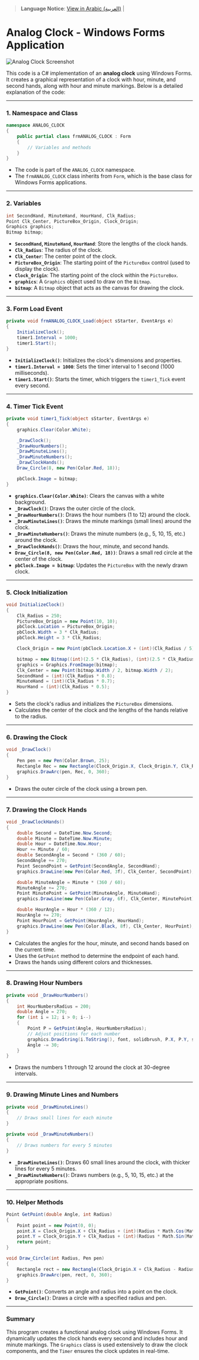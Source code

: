 > **Language Notice**: 
> [View in Arabic (العربية)](README_AR.md) |

# Analog Clock - Windows Forms Application

![Analog Clock Screenshot](images/analogClock.png) 


This code is a C# implementation of an **analog clock** using Windows Forms. It creates a graphical representation of a clock with hour, minute, and second hands, along with hour and minute markings. Below is a detailed explanation of the code:

---
### **1. Namespace and Class**
```csharp
namespace ANALOG_CLOCK
{
    public partial class frmANALOG_CLOCK : Form
    {
        // Variables and methods
    }
}
```
- The code is part of the `ANALOG_CLOCK` namespace.
- The `frmANALOG_CLOCK` class inherits from `Form`, which is the base class for Windows Forms applications.

---

### **2. Variables**
```csharp
int SecondHand, MinuteHand, HourHand, Clk_Radius;
Point Clk_Center, PictureBox_Origin, Clock_Origin;
Graphics graphics;
Bitmap bitmap;
```
- **`SecondHand`, `MinuteHand`, `HourHand`**: Store the lengths of the clock hands.
- **`Clk_Radius`**: The radius of the clock.
- **`Clk_Center`**: The center point of the clock.
- **`PictureBox_Origin`**: The starting point of the `PictureBox` control (used to display the clock).
- **`Clock_Origin`**: The starting point of the clock within the `PictureBox`.
- **`graphics`**: A `Graphics` object used to draw on the `Bitmap`.
- **`bitmap`**: A `Bitmap` object that acts as the canvas for drawing the clock.

---

### **3. Form Load Event**
```csharp
private void frmANALOG_CLOCK_Load(object sStarter, EventArgs e)
{
    InitializeClock();
    timer1.Interval = 1000;
    timer1.Start();
}
```
- **`InitializeClock()`**: Initializes the clock's dimensions and properties.
- **`timer1.Interval = 1000`**: Sets the timer interval to 1 second (1000 milliseconds).
- **`timer1.Start()`**: Starts the timer, which triggers the `timer1_Tick` event every second.

---

### **4. Timer Tick Event**
```csharp
private void timer1_Tick(object sStarter, EventArgs e)
{
    graphics.Clear(Color.White);

    _DrawClock();
    _DrawHourNumbers();
    _DrawMinuteLines();
    _DrawMinuteNumbers();
    _DrawClockHands();
    Draw_Circle(8, new Pen(Color.Red, 18));

    pbClock.Image = bitmap;
}
```
- **`graphics.Clear(Color.White)`**: Clears the canvas with a white background.
- **`_DrawClock()`**: Draws the outer circle of the clock.
- **`_DrawHourNumbers()`**: Draws the hour numbers (1 to 12) around the clock.
- **`_DrawMinuteLines()`**: Draws the minute markings (small lines) around the clock.
- **`_DrawMinuteNumbers()`**: Draws the minute numbers (e.g., 5, 10, 15, etc.) around the clock.
- **`_DrawClockHands()`**: Draws the hour, minute, and second hands.
- **`Draw_Circle(8, new Pen(Color.Red, 18))`**: Draws a small red circle at the center of the clock.
- **`pbClock.Image = bitmap`**: Updates the `PictureBox` with the newly drawn clock.

---

### **5. Clock Initialization**
```csharp
void InitializeClock()
{
    Clk_Radius = 250;
    PictureBox_Origin = new Point(10, 10);
    pbClock.Location = PictureBox_Origin;
    pbClock.Width = 3 * Clk_Radius;
    pbClock.Height = 3 * Clk_Radius;

    Clock_Origin = new Point(pbClock.Location.X + (int)(Clk_Radius / 5), pbClock.Location.Y + (int)(Clk_Radius / 5));

    bitmap = new Bitmap((int)(2.5 * Clk_Radius), (int)(2.5 * Clk_Radius));
    graphics = Graphics.FromImage(bitmap);
    Clk_Center = new Point(bitmap.Width / 2, bitmap.Width / 2);
    SecondHand = (int)(Clk_Radius * 0.8);
    MinuteHand = (int)(Clk_Radius * 0.7);
    HourHand = (int)(Clk_Radius * 0.5);
}
```
- Sets the clock's radius and initializes the `PictureBox` dimensions.
- Calculates the center of the clock and the lengths of the hands relative to the radius.

---

### **6. Drawing the Clock**
```csharp
void _DrawClock()
{
    Pen pen = new Pen(Color.Brown, 25);
    Rectangle Rec = new Rectangle(Clock_Origin.X, Clock_Origin.Y, Clk_Radius * 2, Clk_Radius * 2);
    graphics.DrawArc(pen, Rec, 0, 360);
}
```
- Draws the outer circle of the clock using a brown pen.

---

### **7. Drawing the Clock Hands**
```csharp
void _DrawClockHands()
{
    double Second = DateTime.Now.Second;
    double Minute = DateTime.Now.Minute;
    double Hour = DateTime.Now.Hour;
    Hour += Minute / 60;
    double SecondAngle = Second * (360 / 60);
    SecondAngle += 270;
    Point SecondPoint = GetPoint(SecondAngle, SecondHand);
    graphics.DrawLine(new Pen(Color.Red, 3f), Clk_Center, SecondPoint);

    double MinuteAngle = Minute * (360 / 60);
    MinuteAngle += 270;
    Point MinutePoint = GetPoint(MinuteAngle, MinuteHand);
    graphics.DrawLine(new Pen(Color.Gray, 6f), Clk_Center, MinutePoint);

    double HourAngle = Hour * (360 / 12);
    HourAngle += 270;
    Point HourPoint = GetPoint(HourAngle, HourHand);
    graphics.DrawLine(new Pen(Color.Black, 8f), Clk_Center, HourPoint);
}
```
- Calculates the angles for the hour, minute, and second hands based on the current time.
- Uses the `GetPoint` method to determine the endpoint of each hand.
- Draws the hands using different colors and thicknesses.

---

### **8. Drawing Hour Numbers**
```csharp
private void _DrawHourNumbers()
{
    int HourNumbersRadius = 200;
    double Angle = 270;
    for (int i = 12; i > 0; i--)
    {
        Point P = GetPoint(Angle, HourNumbersRadius);
        // Adjust positions for each number
        graphics.DrawString(i.ToString(), font, solidbrush, P.X, P.Y, stringformat);
        Angle -= 30;
    }
}
```
- Draws the numbers 1 through 12 around the clock at 30-degree intervals.

---

### **9. Drawing Minute Lines and Numbers**
```csharp
private void _DrawMinuteLines()
{
    // Draws small lines for each minute
}

private void _DrawMinuteNumbers()
{
    // Draws numbers for every 5 minutes
}
```
- **`_DrawMinuteLines()`**: Draws 60 small lines around the clock, with thicker lines for every 5 minutes.
- **`_DrawMinuteNumbers()`**: Draws numbers (e.g., 5, 10, 15, etc.) at the appropriate positions.

---

### **10. Helper Methods**
```csharp
Point GetPoint(double Angle, int Radius)
{
    Point point = new Point(0, 0);
    point.X = Clock_Origin.X + Clk_Radius + (int)(Radius * Math.Cos(Math.PI * Angle / 180));
    point.Y = Clock_Origin.Y + Clk_Radius + (int)(Radius * Math.Sin(Math.PI * Angle / 180));
    return point;
}

void Draw_Circle(int Radius, Pen pen)
{
    Rectangle rect = new Rectangle(Clock_Origin.X + Clk_Radius - Radius, Clock_Origin.Y + Clk_Radius - Radius, Radius * 2, Radius * 2);
    graphics.DrawArc(pen, rect, 0, 360);
}
```
- **`GetPoint()`**: Converts an angle and radius into a point on the clock.
- **`Draw_Circle()`**: Draws a circle with a specified radius and pen.

---

### **Summary**
This program creates a functional analog clock using Windows Forms. It dynamically updates the clock hands every second and includes hour and minute markings. The `Graphics` class is used extensively to draw the clock components, and the `Timer` ensures the clock updates in real-time.
